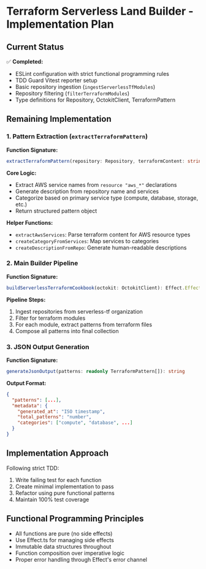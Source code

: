 # Terraform Serverless Land Builder - Implementation Plan

## Current Status
✅ **Completed:**
- ESLint configuration with strict functional programming rules
- TDD Guard Vitest reporter setup
- Basic repository ingestion (`ingestServerlessTfModules`)
- Repository filtering (`filterTerraformModules`)
- Type definitions for Repository, OctokitClient, TerraformPattern

## Remaining Implementation

### 1. Pattern Extraction (`extractTerraformPattern`)
**Function Signature:**
```typescript
extractTerraformPattern(repository: Repository, terraformContent: string): TerraformPattern
```

**Core Logic:**
- Extract AWS service names from `resource "aws_*"` declarations
- Generate description from repository name and services
- Categorize based on primary service type (compute, database, storage, etc.)
- Return structured pattern object

**Helper Functions:**
- `extractAwsServices`: Parse terraform content for AWS resource types
- `createCategoryFromServices`: Map services to categories
- `createDescriptionFromRepo`: Generate human-readable descriptions

### 2. Main Builder Pipeline
**Function Signature:**
```typescript
buildServerlessTerraformCookbook(octokit: OctokitClient): Effect.Effect<readonly TerraformPattern[], Error>
```

**Pipeline Steps:**
1. Ingest repositories from serverless-tf organization
2. Filter for terraform modules
3. For each module, extract patterns from terraform files
4. Compose all patterns into final collection

### 3. JSON Output Generation
**Function Signature:**
```typescript
generateJsonOutput(patterns: readonly TerraformPattern[]): string
```

**Output Format:**
```json
{
  "patterns": [...],
  "metadata": {
    "generated_at": "ISO timestamp",
    "total_patterns": "number",
    "categories": ["compute", "database", ...]
  }
}
```

## Implementation Approach
Following strict TDD:
1. Write failing test for each function
2. Create minimal implementation to pass
3. Refactor using pure functional patterns
4. Maintain 100% test coverage

## Functional Programming Principles
- All functions are pure (no side effects)
- Use Effect.ts for managing side effects
- Immutable data structures throughout
- Function composition over imperative logic
- Proper error handling through Effect's error channel